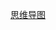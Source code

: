 [思维导图](https://thoughts.teambition.com/workspaces/5dfb64dfdd03ff001360619e/docs/5ed700d0580f4f0001617adf?scroll-to-block=5ed700d0580f4f0001617ae2)

